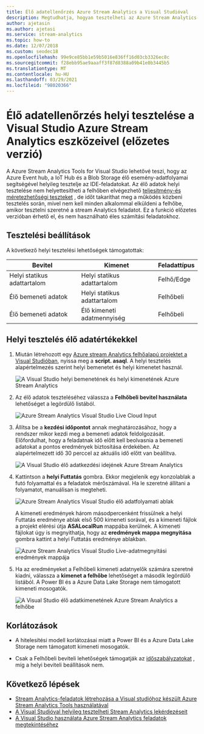 ```yaml
---
title: Élő adatellenőrzés Azure Stream Analytics a Visual Studióval
description: Megtudhatja, hogyan tesztelheti az Azure Stream Analytics-feladatot helyileg élő adatfolyam-adatok használatával.
author: ajetasin
ms.author: ajetasi
ms.service: stream-analytics
ms.topic: how-to
ms.date: 12/07/2018
ms.custom: seodec18
ms.openlocfilehash: 99e9ce85bb1e59b5016e836ff16d03cb3326ec8c
ms.sourcegitcommit: f28ebb95ae9aaaff3f87d8388a09b41e0b3445b5
ms.translationtype: MT
ms.contentlocale: hu-HU
ms.lasthandoff: 03/29/2021
ms.locfileid: "98020366"
---
```

# <a name="test-live-data-locally-using-azure-stream-analytics-tools-for-visual-studio-preview"></a>Élő adatellenőrzés helyi tesztelése a Visual Studio Azure Stream Analytics eszközeivel (előzetes verzió)

A Azure Stream Analytics Tools for Visual Studio lehetővé teszi, hogy az Azure Event hub, a IoT Hub és a Blob Storage élő esemény-adatfolyamai segítségével helyileg tesztelje az IDE-feladatokat. Az élő adatok helyi tesztelése nem helyettesítheti a felhőben elvégezhető [teljesítmény-és méretezhetőségi teszteket](stream-analytics-streaming-unit-consumption.md) , de időt takaríthat meg a működés közbeni tesztelés során, mivel nem kell minden alkalommal elküldeni a felhőbe, amikor tesztelni szeretné a stream Analytics feladatot. Ez a funkció előzetes verzióban érhető el, és nem használható éles számítási feladatokhoz.

## <a name="testing-options"></a>Tesztelési beállítások

A következő helyi tesztelési lehetőségek támogatottak:

|**Bevitel**  |**Kimenet**  |**Feladattípus**  |
|---------|---------|---------|
|Helyi statikus adattartalom   |  Helyi statikus adattartalom   |   Felhő/Edge |
|Élő bemeneti adatok   |  Helyi statikus adattartalom   |   Felhőbeli |
|Élő bemeneti adatok   |  Élő kimeneti adatmennyiség   |   Felhőbeli |

## <a name="local-testing-with-live-data"></a>Helyi tesztelés élő adatértékekkel

1. Miután létrehozott egy [Azure stream Analytics felhőalapú projektet a Visual Studióban](stream-analytics-quick-create-vs.md), nyissa meg a **script. asaql**. A helyi tesztelés alapértelmezés szerint helyi bemenetet és helyi kimenetet használ.

   ![A Visual Studio helyi bemenetének és helyi kimenetének Azure Stream Analytics](./media/stream-analytics-live-data-local-testing/stream-analytics-local-testing-local-input-output.png)

2. Az élő adatok teszteléséhez válassza a **Felhőbeli bevitel használata** lehetőséget a legördülő listából.

   ![Azure Stream Analytics Visual Studio Live Cloud Input](./media/stream-analytics-live-data-local-testing/stream-analytics-local-testing-cloud-input.png)

3. Állítsa be a **kezdési időpontot** annak meghatározásához, hogy a rendszer mikor kezdi meg a bemeneti adatok feldolgozását. Előfordulhat, hogy a feladatnak idő előtt kell beolvasnia a bemeneti adatokat a pontos eredmények biztosítása érdekében. Az alapértelmezett idő 30 perccel az aktuális idő előtt van beállítva.

   ![A Visual Studio élő adatkezdési idejének Azure Stream Analytics](./media/stream-analytics-live-data-local-testing/stream-analytics-local-testing-cloud-input-start-time.png)

4. Kattintson a **helyi Futtatás** gombra. Ekkor megjelenik egy konzolablak a futó folyamattal és a feladatok mérőszámával. Ha le szeretné állítani a folyamatot, manuálisan is megteheti. 

   ![Azure Stream Analytics Visual Studio élő adatfolyamati ablak](./media/stream-analytics-live-data-local-testing/stream-analytics-local-testing-cloud-input-process-window.png)

   A kimeneti eredmények három másodpercenként frissülnek a helyi Futtatás eredménye ablak első 500 kimeneti sorával, és a kimeneti fájlok a projekt elérési útja **ASALocalRun** mappába kerülnek. A kimeneti fájlokat úgy is megnyithatja, hogy az **eredmények mappa megnyitása** gombra kattint a helyi Futtatás eredménye ablakban.

   ![Azure Stream Analytics Visual Studio Live-adatmegnyitási eredmények mappája](./media/stream-analytics-live-data-local-testing/stream-analytics-local-testing-cloud-input-open-results-folder.png)

5. Ha az eredményeket a Felhőbeli kimeneti adatnyelők számára szeretné kiadni, válassza a **kimenet a felhőbe** lehetőséget a második legördülő listából. A Power BI és a Azure Data Lake Storage nem támogatott kimeneti mosogatók.

   ![A Visual Studio élő adatkimenetének Azure Stream Analytics a felhőbe](./media/stream-analytics-live-data-local-testing/stream-analytics-local-testing-cloud-output.png)
 
## <a name="limitations"></a>Korlátozások

* A hitelesítési modell korlátozásai miatt a Power BI és a Azure Data Lake Storage nem támogatott kimeneti mosogatók.

* Csak a Felhőbeli beviteli lehetőségek támogatják az [időszabályzatokat](./stream-analytics-time-handling.md) , míg a helyi beviteli beállítások nem.

## <a name="next-steps"></a>Következő lépések

* [Stream Analytics-feladatok létrehozása a Visual studióhoz készült Azure Stream Analytics Tools használatával](stream-analytics-quick-create-vs.md)
* [A Visual Studióval helyileg tesztelheti Stream Analytics lekérdezéseit](stream-analytics-vs-tools-local-run.md)
* [A Visual Studio használata Azure Stream Analytics feladatok megtekintéséhez](stream-analytics-vs-tools.md)